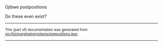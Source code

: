 
Ojibwe postpositions                           

Do these even exist?

* * *

<small>This (part of) documentation was generated from [src/fst/morphology/stems/prepositions.lexc](https://github.com/giellalt/lang-ciw/blob/main/src/fst/morphology/stems/prepositions.lexc)</small>

---

